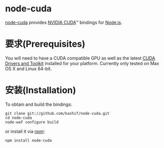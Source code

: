 # node-cuda

[node-cuda](https://github.com/kashif/node-cuda) provides [NVIDIA CUDA](http://developer.nvidia.com/category/zone/cuda-zone)™ bindings for [Node.js](http://nodejs.org/).

# 要求(Prerequisites)

You will need to have a CUDA compatible GPU as well as the latest [CUDA Drivers and Toolkit](http://developer.nvidia.com/cuda-downloads) installed for your platform. Currently only tested on Max OS X and Linux 64-bit.

# 安装(Installation)

To obtain and build the bindings: 

    git clone git://github.com/kashif/node-cuda.git
    cd node-cuda
    node-waf configure build

or install it via [npm](http://npmjs.org/):

    npm install node-cuda